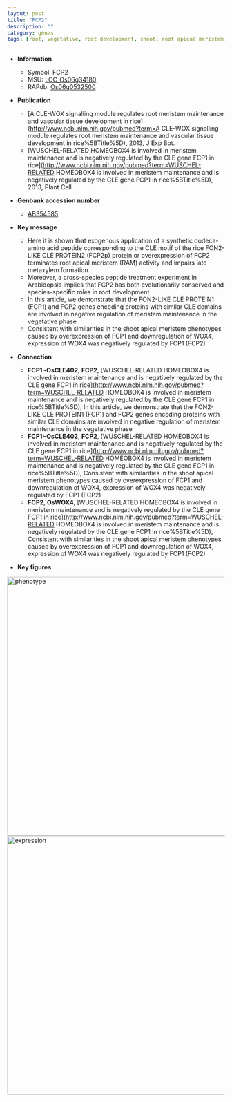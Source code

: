 ```yaml
---
layout: post
title: "FCP2"
description: ""
category: genes
tags: [root, vegetative, root development, shoot, root apical meristem, meristem, shoot apical meristem]
---
```


* **Information**  
    + Symbol: FCP2  
    + MSU: [LOC_Os06g34180](http://rice.plantbiology.msu.edu/cgi-bin/ORF_infopage.cgi?orf=LOC_Os06g34180)  
    + RAPdb: [Os06g0532500](http://rapdb.dna.affrc.go.jp/viewer/gbrowse_details/irgsp1?name=Os06g0532500)  

* **Publication**  
    + [A CLE-WOX signalling module regulates root meristem maintenance and vascular tissue development in rice](http://www.ncbi.nlm.nih.gov/pubmed?term=A CLE-WOX signalling module regulates root meristem maintenance and vascular tissue development in rice%5BTitle%5D), 2013, J Exp Bot.
    + [WUSCHEL-RELATED HOMEOBOX4 is involved in meristem maintenance and is negatively regulated by the CLE gene FCP1 in rice](http://www.ncbi.nlm.nih.gov/pubmed?term=WUSCHEL-RELATED HOMEOBOX4 is involved in meristem maintenance and is negatively regulated by the CLE gene FCP1 in rice%5BTitle%5D), 2013, Plant Cell.

* **Genbank accession number**  
    + [AB354585](http://www.ncbi.nlm.nih.gov/nuccore/AB354585)

* **Key message**  
    + Here it is shown that exogenous application of a synthetic dodeca-amino acid peptide corresponding to the CLE motif of the rice FON2-LIKE CLE PROTEIN2 (FCP2p) protein or overexpression of FCP2 terminates root apical meristem (RAM) activity and impairs late metaxylem formation
    + Moreover, a cross-species peptide treatment experiment in Arabidopsis implies that FCP2 has both evolutionarily conserved and species-specific roles in root development
    + In this article, we demonstrate that the FON2-LIKE CLE PROTEIN1 (FCP1) and FCP2 genes encoding proteins with similar CLE domains are involved in negative regulation of meristem maintenance in the vegetative phase
    + Consistent with similarities in the shoot apical meristem phenotypes caused by overexpression of FCP1 and downregulation of WOX4, expression of WOX4 was negatively regulated by FCP1 (FCP2)

* **Connection**  
    + __FCP1~OsCLE402__, __FCP2__, [WUSCHEL-RELATED HOMEOBOX4 is involved in meristem maintenance and is negatively regulated by the CLE gene FCP1 in rice](http://www.ncbi.nlm.nih.gov/pubmed?term=WUSCHEL-RELATED HOMEOBOX4 is involved in meristem maintenance and is negatively regulated by the CLE gene FCP1 in rice%5BTitle%5D), In this article, we demonstrate that the FON2-LIKE CLE PROTEIN1 (FCP1) and FCP2 genes encoding proteins with similar CLE domains are involved in negative regulation of meristem maintenance in the vegetative phase
    + __FCP1~OsCLE402__, __FCP2__, [WUSCHEL-RELATED HOMEOBOX4 is involved in meristem maintenance and is negatively regulated by the CLE gene FCP1 in rice](http://www.ncbi.nlm.nih.gov/pubmed?term=WUSCHEL-RELATED HOMEOBOX4 is involved in meristem maintenance and is negatively regulated by the CLE gene FCP1 in rice%5BTitle%5D), Consistent with similarities in the shoot apical meristem phenotypes caused by overexpression of FCP1 and downregulation of WOX4, expression of WOX4 was negatively regulated by FCP1 (FCP2)
    + __FCP2__, __OsWOX4__, [WUSCHEL-RELATED HOMEOBOX4 is involved in meristem maintenance and is negatively regulated by the CLE gene FCP1 in rice](http://www.ncbi.nlm.nih.gov/pubmed?term=WUSCHEL-RELATED HOMEOBOX4 is involved in meristem maintenance and is negatively regulated by the CLE gene FCP1 in rice%5BTitle%5D), Consistent with similarities in the shoot apical meristem phenotypes caused by overexpression of FCP1 and downregulation of WOX4, expression of WOX4 was negatively regulated by FCP1 (FCP2)

* **Key figures**  
<img src="http://funRiceGenes.github.io/images/FCP2.pheno.png" alt="phenotype"  style="width: 600px;"/>

<img src="http://funRiceGenes.github.io/images/FCP2.exp.png" alt="expression"  style="width: 600px;"/>


